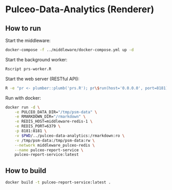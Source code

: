 # Pulceo-Data-Analytics (Renderer)

## How to run

Start the middleware:

```bash
docker-compose -f ../middleware/docker-compose.yml up -d
```

Start the background worker:

```bash
Rscript prs-worker.R
```

Start the web server (RESTful API):

```bash
R -e "pr <- plumber::plumb('prs.R'); pr\$run(host='0.0.0.0', port=8181)"
```

Run with docker:

```bash
docker run -d \
    -e PULCEO_DATA_DIR="/tmp/psm-data" \
    -e RMARKDOWN_DIR="/rmarkdown" \
    -e REDIS_HOST=middleware-redis-1 \
    -e REDIS_PORT=6379 \
    -p 8181:8181 \
    -v $PWD/../pulceo-data-analytics:/rmarkdown:ro \
    -v /tmp/psm-data:/tmp/psm-data:rw \
    --network middleware_pulceo-redis \
    --name pulceo-report-service \
    pulceo-report-service:latest
```

## How to build

```bash
docker build -t pulceo-report-service:latest .
```